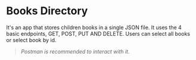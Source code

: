 # Books Directory

It's an app that stores children books in a single JSON file. It uses the 4 basic endpoints, GET, POST, PUT AND DELETE. Users can select all books or select book by id.

> _Postman is recommended to interact with it._

